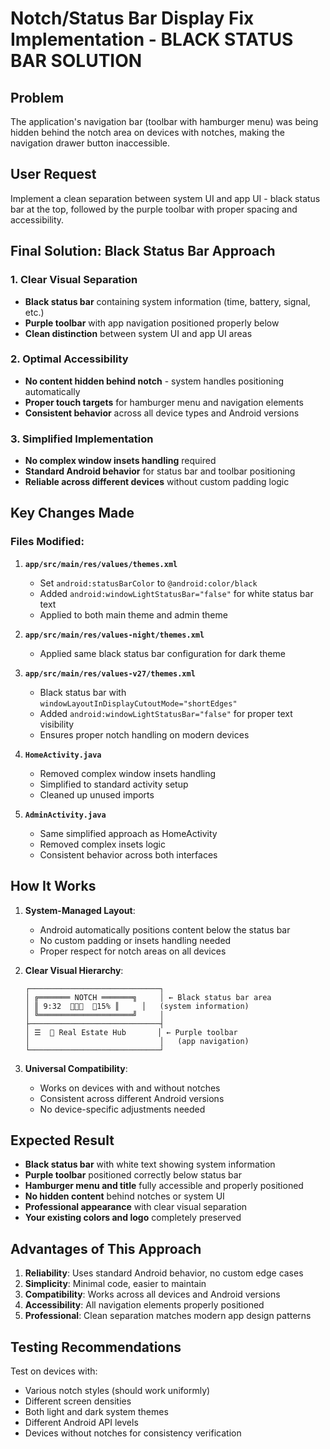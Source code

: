 # Notch/Status Bar Display Fix Implementation - BLACK STATUS BAR SOLUTION

## Problem
The application's navigation bar (toolbar with hamburger menu) was being hidden behind the notch area on devices with notches, making the navigation drawer button inaccessible.

## User Request
Implement a clean separation between system UI and app UI - black status bar at the top, followed by the purple toolbar with proper spacing and accessibility.

## Final Solution: Black Status Bar Approach

### 1. Clear Visual Separation
- **Black status bar** containing system information (time, battery, signal, etc.)
- **Purple toolbar** with app navigation positioned properly below
- **Clean distinction** between system UI and app UI areas

### 2. Optimal Accessibility
- **No content hidden behind notch** - system handles positioning automatically
- **Proper touch targets** for hamburger menu and navigation elements
- **Consistent behavior** across all device types and Android versions

### 3. Simplified Implementation
- **No complex window insets handling** required
- **Standard Android behavior** for status bar and toolbar positioning
- **Reliable across different devices** without custom padding logic

## Key Changes Made

### Files Modified:

1. **`app/src/main/res/values/themes.xml`**
   - Set `android:statusBarColor` to `@android:color/black`
   - Added `android:windowLightStatusBar="false"` for white status bar text
   - Applied to both main theme and admin theme

2. **`app/src/main/res/values-night/themes.xml`**
   - Applied same black status bar configuration for dark theme

3. **`app/src/main/res/values-v27/themes.xml`**
   - Black status bar with `windowLayoutInDisplayCutoutMode="shortEdges"`
   - Added `android:windowLightStatusBar="false"` for proper text visibility
   - Ensures proper notch handling on modern devices

4. **`HomeActivity.java`**
   - Removed complex window insets handling
   - Simplified to standard activity setup
   - Cleaned up unused imports

5. **`AdminActivity.java`**
   - Same simplified approach as HomeActivity
   - Removed complex insets logic
   - Consistent behavior across both interfaces

## How It Works

1. **System-Managed Layout**:
   - Android automatically positions content below the status bar
   - No custom padding or insets handling needed
   - Proper respect for notch areas on all devices

2. **Clear Visual Hierarchy**:
   ```
   ┌─────────────────────────────┐
   │ ╔═══════ NOTCH ═══════╗     │ ← Black status bar area
   │ ║ 9:32  📶📶📶  🔋15% ║     │   (system information)
   │ ╚═════════════════════╝     │
   ├─────────────────────────────┤
   │ ☰  🏢 Real Estate Hub       │ ← Purple toolbar
   │                             │   (app navigation)
   └─────────────────────────────┘
   ```

3. **Universal Compatibility**:
   - Works on devices with and without notches
   - Consistent across different Android versions
   - No device-specific adjustments needed

## Expected Result

- **Black status bar** with white text showing system information
- **Purple toolbar** positioned correctly below status bar
- **Hamburger menu and title** fully accessible and properly positioned
- **No hidden content** behind notches or system UI
- **Professional appearance** with clear visual separation
- **Your existing colors and logo** completely preserved

## Advantages of This Approach

1. **Reliability**: Uses standard Android behavior, no custom edge cases
2. **Simplicity**: Minimal code, easier to maintain
3. **Compatibility**: Works across all devices and Android versions
4. **Accessibility**: All navigation elements properly positioned
5. **Professional**: Clean separation matches modern app design patterns

## Testing Recommendations

Test on devices with:
- Various notch styles (should work uniformly)
- Different screen densities
- Both light and dark system themes
- Different Android API levels
- Devices without notches for consistency verification

